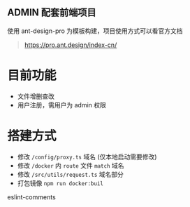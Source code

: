## ADMIN 配套前端项目

使用 ant-design-pro 为模板构建，项目使用方式可以看官方文档

> https://pro.ant.design/index-cn/

# 目前功能

- 文件增删查改
- 用户注册，需用户为 admin 权限

# 搭建方式

- 修改 `/config/proxy.ts` 域名 (仅本地启动需要修改)
- 修改 `/docker` 内 `route` 文件 `match` 域名
- 修改 `/src/utils/request.ts` 域名部分
- 打包镜像 `npm run docker:buil`


eslint-comments
